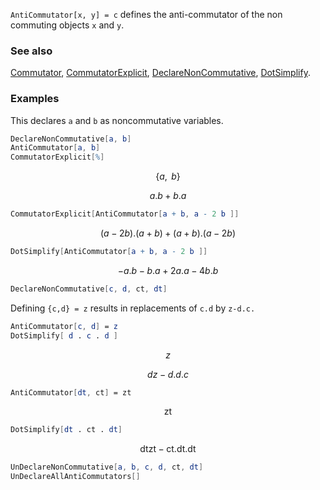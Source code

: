 `AntiCommutator[x, y] = c` defines the anti-commutator of the non commuting objects `x` and `y`.

### See also

[Commutator](Commutator), [CommutatorExplicit](CommutatorExplicit), [DeclareNonCommutative](DeclareNonCommutative), [DotSimplify](DotSimplify).

### Examples

This declares `a` and `b` as noncommutative variables.

```mathematica
DeclareNonCommutative[a, b]
AntiCommutator[a, b]
CommutatorExplicit[%]
```

$$\{a,\medspace b\}$$

$$a.b+b.a$$

```mathematica
CommutatorExplicit[AntiCommutator[a + b, a - 2 b ]]
```

$$(a-2 b).(a+b)+(a+b).(a-2 b)$$

```mathematica
DotSimplify[AntiCommutator[a + b, a - 2 b ]]
```

$$-a.b-b.a+2 a.a-4 b.b$$

```mathematica
DeclareNonCommutative[c, d, ct, dt]
```

Defining `{c,d} = z` results in replacements of `c.d` by `z-d.c.`

```mathematica
AntiCommutator[c, d] = z
DotSimplify[ d . c . d ]
```

$$z$$

$$d z-d.d.c$$

```mathematica
AntiCommutator[dt, ct] = zt
```

$$\text{zt}$$

```mathematica
DotSimplify[dt . ct . dt]
```

$$\text{dt} \text{zt}-\text{ct}.\text{dt}.\text{dt}$$

```mathematica
UnDeclareNonCommutative[a, b, c, d, ct, dt]
UnDeclareAllAntiCommutators[]
```